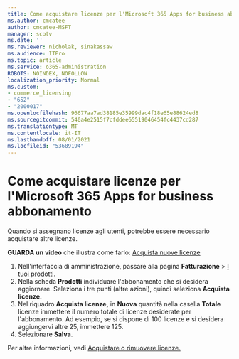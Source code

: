```yaml
---
title: Come acquistare licenze per l'Microsoft 365 Apps for business abbonamento
ms.author: cmcatee
author: cmcatee-MSFT
manager: scotv
ms.date: ''
ms.reviewer: nicholak, sinakassaw
ms.audience: ITPro
ms.topic: article
ms.service: o365-administration
ROBOTS: NOINDEX, NOFOLLOW
localization_priority: Normal
ms.custom:
- commerce_licensing
- "652"
- "2000017"
ms.openlocfilehash: 96677aa7ad38185e35999dac4f18e65e88624ed8
ms.sourcegitcommit: 540a4e2515f7cfddee65519046454fc4437cd287
ms.translationtype: MT
ms.contentlocale: it-IT
ms.lasthandoff: 08/01/2021
ms.locfileid: "53689194"
---
```

# <a name="how-to-buy-licenses-for-your-microsoft-365-apps-for-business-subscription"></a>Come acquistare licenze per l'Microsoft 365 Apps for business abbonamento

Quando si assegnano licenze agli utenti, potrebbe essere necessario acquistare altre licenze.

**GUARDA un video** che illustra come farlo: [Acquista nuove licenze](https://go.microsoft.com/fwlink/p/?linkid=2154857)
  
1. Nell'interfaccia di amministrazione, passare alla pagina **Fatturazione** > [I tuoi prodotti](https://go.microsoft.com/fwlink/p/?linkid=842054).
2. Nella scheda **Prodotti** individuare l'abbonamento che si desidera aggiornare. Seleziona i tre punti (altre azioni), quindi seleziona **Acquista licenze.**
3. Nel riquadro **Acquista licenze,** in **Nuova** quantità nella casella **Totale** licenze immettere il numero totale di licenze desiderate per l'abbonamento. Ad esempio, se si dispone di 100 licenze e si desidera aggiungervi altre 25, immettere 125.
4. Selezionare **Salva**.

Per altre informazioni, vedi [Acquistare o rimuovere licenze.](/microsoft-365/commerce/licenses/buy-licenses)